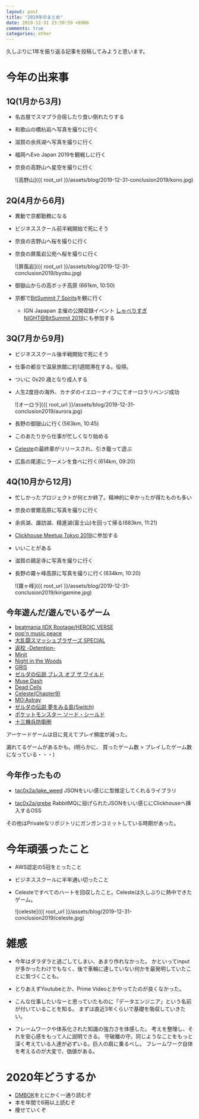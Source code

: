 ```yaml
---
layout: post
title: "2019年のまとめ"
date: 2019-12-31 23:59:59 +0900
comments: true
categories: other
---
```


久しぶりに1年を振り返る記事を投稿してみようと思います。

# 今年の出来事
## 1Q(1月から3月)
+ 名古屋でスマブラ合宿したり食い倒れたりする
+ 和歌山の橋杭岩へ写真を撮りに行く
+ 滋賀の余呉湖へ写真を撮りに行く
+ 福岡へEvo Japan 2019を観戦しに行く
+ 奈良の高野山へ星空を撮りに行く

  ![高野山]({{ root_url }}/assets/blog/2019-12-31-conclusion2019/kono.jpg)

## 2Q(4月から6月)
+ 異動で京都勤務になる
+ ビジネススクール前半戦開始で死にそう
+ 奈良の吉野山へ桜を撮りに行く
+ 奈良の屏風岩公苑へ桜を撮りに行く

  ![屏風岩]({{ root_url }}/assets/blog/2019-12-31-conclusion2019/byobu.jpg)

+ 御嶽山からの高ボッチ高原 (661km, 10:50)
+ 京都で[BitSummit 7 Spirits](https://bitsummit.org/ja/)を観に行く
  + IGN Japapan 主催の公開収録イベント [しゃべりすぎNIGHT@BitSummit 2019](https://jp.ign.com/gamer-1/35452/news/gamernightbitsummit2019531)にも参加する


## 3Q(7月から9月)
+ ビジネススクール後半戦開始で死にそう
+ 仕事の都合で温泉旅館に約1週間滞在する。役得。
+ ついに 0x20 歳となり成人する
+ 人生2度目の海外、カナダのイエローナイフにてオーロラリベンジ成功

  ![オーロラ]({{ root_url }}/assets/blog/2019-12-31-conclusion2019/aurora.jpg)

+ 長野の御嶽山に行く(563km, 10:45)
+ このあたりから仕事が忙しくなり始める
+ [Celeste](http://www.celestegame.com/)の最終章がリリースされ、引き籠って遊ぶ
+ 広島の尾道にラーメンを食べに行く(614km, 09:20)


## 4Q(10月から12月)
+ 忙しかったプロジェクトが何とか終了。精神的に辛かったが得たものも多い
+ 奈良の曽爾高原に写真を撮りに行く
+ 余呉湖、諏訪湖、精進湖(富士山)を回って帰る(683km, 11:21)
+ [Clickhouse Meetup Tokyo 2019](https://clickhouse.connpass.com/event/147001/)に参加する
+ いいことがある
+ 滋賀の鶏足寺に写真を撮りに行く
+ 長野の霧ヶ峰高原に写真を撮りに行く(634km, 10:20)

  ![霧ヶ峰]({{ root_url }}/assets/blog/2019-12-31-conclusion2019/kirigamine.jpg)


## 今年遊んだ/遊んでいるゲーム
+ [beatmania IIDX Rootage/HEROIC VERSE](https://p.eagate.573.jp/game/2dx/27/top/index.html)
+ [pop'n music peace](https://p.eagate.573.jp/game/popn/peace/p/index.html)
+ [大乱闘スマッシュブラザーズ SPECIAL](https://www.smashbros.com/ja_JP/)
+ [返校 -Detention-](https://redcandlegames.com/detention/)
+ [Minit](https://minitgame.com/)
+ [Night in the Woods](http://www.nightinthewoods.com/)
+ [GRIS](https://nomada.studio/)
+ [ゼルダの伝説 ブレス オブ ザ ワイルド](https://www.nintendo.co.jp/zelda/index.html)
+ [Muse Dash](http://www.peroperogames.com/)
+ [Dead Cells](https://dead-cells.com/)
+ [Celeste(Chapter9)](http://www.celestegame.com/)
+ [MO:Astray](https://www.moastray.game/en)
+ [ゼルダの伝説 夢をみる島(Switch)](https://www.nintendo.co.jp/switch/ar3na/)
+ [ポケットモンスター ソード・シールド](https://www.pokemon.co.jp/ex/sword_shield/)
+ [十三機兵防衛圏](http://13sar.jp/)

アーケードゲームは目に見えてプレイ頻度が減った。

漏れてるゲームがあるかも。(明らかに、 買ったゲーム数 > プレイしたゲーム数 になっている・・・)

## 今年作ったもの
+ [tac0x2a/lake_weed](https://github.com/tac0x2a/lake_weed)
  JSONをいい感じに型推定してくれるライブラリ

+ [tac0x2a/grebe](https://github.com/tac0x2a/grebe)
  RabbitMQに投げられたJSONをいい感じにClickhouseへ挿入するOSS

その他はPrivateなリポジトリにガンガンコミットしている時期があった。

# 今年頑張ったこと
+ AWS認定の5冠をとったこと
+ ビジネススクールに半年通い切ったこと
+ Celesteですべてのハートを回収したこと。Celesteは久しぶりに熱中できたゲーム。

  ![celeste]({{ root_url }}/assets/blog/2019-12-31-conclusion2019/celeste.jpg)

# 雑感
+ 今年はダラダラと過ごしてしまい、あまり作れなかった。
  かといってinputが多かったわけでもなく、後で車輪に達していない何かを最発明していたことに気づくことも。

+ とりあえずYoutubeとか、Prime Videoとかやってたのが良くなかった。

+ こんな仕事したいなーと思っていたものに「データエンジニア」という名前が付いていることを知る。
  まずは直近3年くらいで基礎を吸収していきたい。

+ フレームワークや体系化された知識の強力さを体感した。
  考えを整理し、それを安心感をもって人に説明できる。
  守破離の守。同じようなことをもっと深く考えている人達が必ずいる。巨人の肩に乗るべし。
  フレームワーク自体を考えるのが大変で、価値がある。

# 2020年どうするか
+ [DMBOK](http://www.dama-japan.org/)をとにかく一通り読むぞ
+ 本を年間で6冊以上読むぞ
+ 痩せていくぞ
